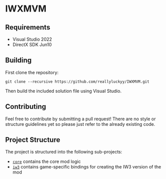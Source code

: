 # IWXMVM


## Requirements
- Visual Studio 2022
- DirectX SDK Jun10

## Building

First clone the repository:
```
git clone --recursive https://github.com/reallyluckyy/IWXMVM.git
```
Then build the included solution file using Visual Studio.

## Contributing

Feel free to contribute by submitting a pull request!
There are no style or structure guidelines yet so please just refer to the already existing code.

## Project Structure

The project is structured into the following sub-projects:
- [`core`](core/) contains the core mod logic
- [`iw3`](iw3/) contains game-specific bindings for creating the IW3 version of the mod
